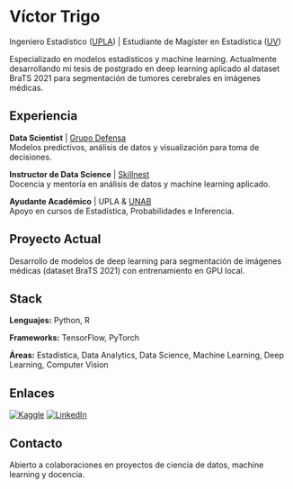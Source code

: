 # Víctor Trigo

Ingeniero Estadístico ([UPLA](https://www.upla.cl/portada/)) | Estudiante de Magíster en Estadística ([UV](https://www.uv.cl/))

Especializado en modelos estadísticos y machine learning. Actualmente desarrollando mi tesis de postgrado en deep learning aplicado al dataset BraTS 2021 para segmentación de tumores cerebrales en imágenes médicas.

## Experiencia

**Data Scientist** | [Grupo Defensa](https://grupodefensa.cl/)  
Modelos predictivos, análisis de datos y visualización para toma de decisiones.
 
**Instructor de Data Science** | [Skillnest](https://www.skillnest.com/)  
Docencia y mentoría en análisis de datos y machine learning aplicado.

**Ayudante Académico** | UPLA & [UNAB](https://www.unab.cl/)  
Apoyo en cursos de Estadística, Probabilidades e Inferencia.


## Proyecto Actual

Desarrollo de modelos de deep learning para segmentación de imágenes médicas (dataset BraTS 2021) con entrenamiento en GPU local.


## Stack 

**Lenguajes:** Python, R

**Frameworks:** TensorFlow, PyTorch

**Áreas:** Estadística, Data Analytics, Data Science, Machine Learning, Deep Learning, Computer Vision


## Enlaces

[![Kaggle](https://img.shields.io/badge/Kaggle-20BEFF?style=for-the-badge&logo=kaggle&logoColor=white)](https://www.kaggle.com/victortrigo)
[![LinkedIn](https://img.shields.io/badge/LinkedIn-0A66C2?style=for-the-badge&logo=linkedin&logoColor=white)](https://www.linkedin.com/in/victor-trigo/)


## Contacto

Abierto a colaboraciones en proyectos de ciencia de datos, machine learning y docencia.
